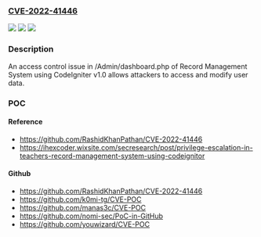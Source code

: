 ### [CVE-2022-41446](https://cve.mitre.org/cgi-bin/cvename.cgi?name=CVE-2022-41446)
![](https://img.shields.io/static/v1?label=Product&message=n%2Fa&color=blue)
![](https://img.shields.io/static/v1?label=Version&message=n%2Fa&color=blue)
![](https://img.shields.io/static/v1?label=Vulnerability&message=n%2Fa&color=brighgreen)

### Description

An access control issue in /Admin/dashboard.php of Record Management System using CodeIgniter v1.0 allows attackers to access and modify user data.

### POC

#### Reference
- https://github.com/RashidKhanPathan/CVE-2022-41446
- https://ihexcoder.wixsite.com/secresearch/post/privilege-escalation-in-teachers-record-management-system-using-codeignitor

#### Github
- https://github.com/RashidKhanPathan/CVE-2022-41446
- https://github.com/k0mi-tg/CVE-POC
- https://github.com/manas3c/CVE-POC
- https://github.com/nomi-sec/PoC-in-GitHub
- https://github.com/youwizard/CVE-POC

